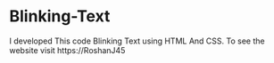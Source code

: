 # Blinking-Text
I developed This code Blinking Text using HTML And CSS. To see the website visit https://RoshanJ45

